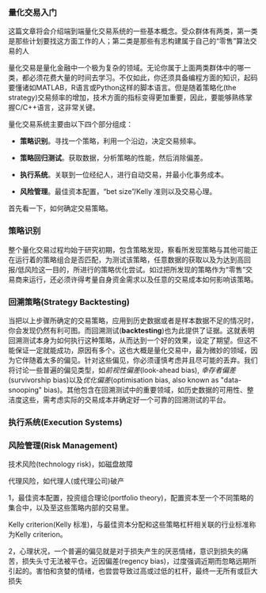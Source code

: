 ### 量化交易入门


这篇文章将会介绍端到端量化交易系统的一些基本概念。受众群体有两类，第一类是那些计划要找这方面工作的人；第二类是那些有志构建属于自己的“零售”算法交易的人 

量化交易是量化金融中一个极为复杂的领域。无论你属于上面两类群体中的哪一类，都必须花费大量的时间去学习。不仅如此，你还须具备编程方面的知识，起码要懂诸如MATLAB，R语言或Python这样的脚本语言。但是随着策略化(the strategy)交易频率的增加，技术方面的指标变得更加重要，因此，要能够熟练掌握C/C++语言，这非常关键。

量化交易系统主要由以下四个部分组成：

- **策略识别**。寻找一个策略，利用一个沿边，决定交易频率。

- **策略回归测试**。获取数据，分析策略的性能，然后消除偏差。

- **执行系统**。关联到一位经纪人，进行自动交易，并最小化事务成本。

- **风险管理**。最佳资本配置，“bet size”/Kelly 准则以及交易心理。

首先看一下，如何确定交易策略。

### 策略识别
整个量化交易过程均始于研究初期，包含策略发现，察看所发现策略与其他可能正在运行着的策略组合是否匹配，为测试该策略，任意数据的获取以及为达到高回报/低风险这一目的，所进行的策略优化尝试。如过把所发现的策略作为“零售”交易商来运行，还必须许得考量自身资金需求以及任意的交易成本如何影响该策略。

### 回溯策略(Strategy Backtesting)
当把以上步骤所确定的交易策略，应用到历史数据或者是样本数据不足的情况时，你会发现仍然有利可图。而回溯测试(**backtesting**)也为此提供了证据。这就表明回溯测试本身为如何执行这种策略，从而达到一个好的效果，设定了期望。但这不能保证一定就能成功，原因有多个。这也大概是量化交易中，最为微妙的领域，因为它伴随着太多的偏见。针对这些偏见，你必须谨慎考虑并且尽可能的丢弃。我们将讨论一些普遍的偏见类型，如*前视性偏差*(look-ahead bias), *幸存者偏差*(survivorship bias)以及*优化偏差*(optimisation bias, also known as "data-snooping" bias)。其他包含在回溯测试中的重要领域，如历史数据的可用性、整洁度这些，需考虑实际的交易成本并确定好一个可靠的回溯测试的平台。

### 执行系统(Execution Systems)

### 风险管理(Risk Management)
技术风险(technology risk)，如磁盘故障

代理风险，如代理人(或代理公司)破产

1，最佳资本配置，投资组合理论(portfolio theory)，配置资本至一个不同策略的集合中，以及至这些策略内部的交易里。

Kelly criterion(Kelly 标准)，与最佳资本分配和这些策略杠杆相关联的行业标准称为Kelly criterion。

2，心理状况，一个普遍的偏见就是对于损失产生的厌恶情绪，意识到损失的痛苦，损失头寸无法被平仓。近因偏差(regency bias)，过度强调近期而忽略远期所引起的。害怕和贪婪的情绪，也尝尝导致过高或过低的杠杆，最终一无所有或巨大损失

